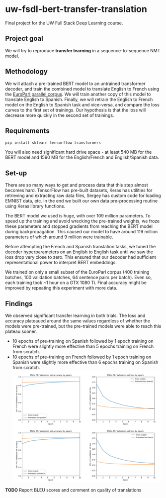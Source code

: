 # uw-fsdl-bert-transfer-translation
Final project for the UW Full Stack Deep Learning course.

## Project goal
We will try to reproduce **transfer learning** in a sequence-to-sequence NMT model.

## Methodology
We will attach a pre-trained BERT model to an untrained transformer decoder, and train the combined model to translate English to French using the [EuroParl parallel corpus](http://www.statmt.org/europarl/). We will train another copy of this model to translate English to Spanish.  Finally, we will retrain the English to French model on the English to Spanish task and vice-versa, and compare the loss curves to the first set of trainings.  Our hypothesis is that the loss will decrease more quickly in the second set of trainings.

## Requirements
```
pip install sklearn tensorflow transformers
```

You will also need significant hard drive space - at least 540 MB for the BERT model and 1590 MB for the English/French and English/Spanish data.

## Set-up
There are so many ways to get and process data that this step almost becomes hard. TensorFlow has pre-built datasets, Keras has utilities for retrieving and extracting raw data files, Sergey has custom code for loading EMNIST data, etc.  In the end we built our own data pre-processing routine using Keras library functions.

The BERT model we used is huge, with over 109 million parameters. To speed up the training and avoid wrecking the pre-trained weights, we froze these parameters and stopped gradients from reaching the BERT model during backpropagation. This caused our model to have around 119 million parameters of which around 9 million were trainable.

Before attempting the French and Spanish translation tasks, we tuned the decoder hyperparameters on an English to English task until we saw the loss drop very close to zero. This ensured that our decoder had sufficient representational power to interpret BERT embeddings.

We trained on only a small subset of the EuroParl corpus (400 training batches, 100 validation batches, 64 sentence pairs per batch). Even so, each training took ~1 hour on a GTX 1080 Ti. Final accuracy might be improved by repeating this experiment with more data.

## Findings
We observed significant transfer learning in both trials. The loss and accuracy plateaued around the same values regardless of whether the models were pre-trained, but the pre-trained models were able to reach this plateau sooner.
 - 10 epochs of pre-training on Spanish followed by 1 epoch training on French were slightly more effective than 5 epochs training on French from scratch.
 - 10 epochs of pre-training on French followed by 1 epoch training on Spanish were slightly more effective than 6 epochs training on Spanish from scratch.
![Plots of accuracy and loss by epoch](https://github.com/tuanh118/uw-fsdl-bert-transfer-translation/raw/master/plots/Plots.png)

**TODO** Report BLEU scores and comment on quality of translations
